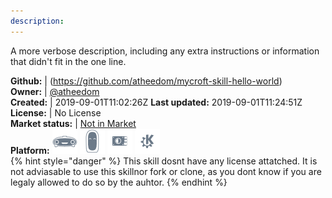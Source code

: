 ```yaml
---
description: 
---
```

A more verbose description, including any extra instructions or
information that didn't fit in the one line.

**Github:** | (https://github.com/atheedom/mycroft-skill-hello-world)  
**Owner:** | [@atheedom](https://github.com/atheedom)  
**Created:** | 2019-09-01T11:02:26Z  **Last updated:** 2019-09-01T11:24:51Z  
**License:** | No License  
**Market status:** | [Not in Market](https://market.mycroft.ai/skill/)  
**Platform:**   ![](.gitbook/assets/mark-1-icon.png)  ![](.gitbook/assets/mark-2-icon.png)  ![](.gitbook/assets/picroft-icon.png)  ![](.gitbook/assets/kde.png)   
{% hint style="danger" %}
This skill dosnt have any license attatched. It is not adviasable to use this skillnor fork or clone, as you dont know if you are legaly allowed to do so by the auhtor.
{% endhint %}
